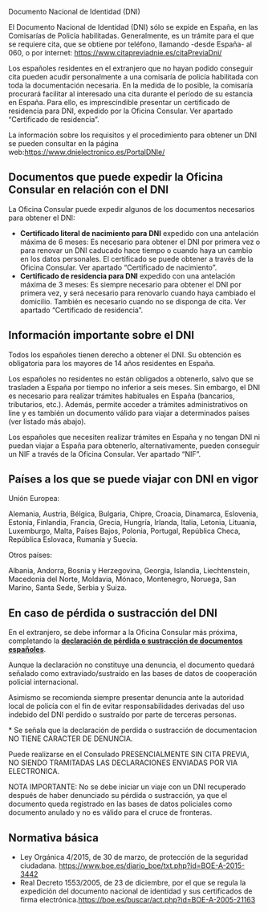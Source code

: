  Documento Nacional de Identidad (DNI)

  El Documento Nacional de Identidad (DNI) sólo se expide en España, en las Comisarías de Policía habilitadas. Generalmente, es un trámite para el que se requiere cita, que se obtiene por teléfono, llamando -desde España- al 060, o por internet: <https://www.citapreviadnie.es/citaPreviaDni/>

 Los españoles residentes en el extranjero que no hayan podido conseguir cita pueden acudir personalmente a una comisaría de policía habilitada con toda la documentación necesaria. En la medida de lo posible, la comisaría procurará facilitar al interesado una cita durante el período de su estancia en España. Para ello, es imprescindible presentar un certificado de residencia para DNI, expedido por la Oficina Consular. Ver apartado “Certificado de residencia”.

 La información sobre los requisitos y el procedimiento para obtener un DNI se pueden consultar en la página web:<https://www.dnielectronico.es/PortalDNIe/>

 Documentos que puede expedir la Oficina Consular en relación con el DNI
-----------------------------------------------------------------------

 La Oficina Consular puede expedir algunos de los documentos necesarios para obtener el DNI:

 * **Certificado literal de nacimiento para DNI** expedido con una antelación máxima de 6 meses: Es necesario para obtener el DNI por primera vez o para renovar un DNI caducado hace tiempo o cuando haya un cambio en los datos personales. El certificado se puede obtener a través de la Oficina Consular. Ver apartado “Certificado de nacimiento”.
* **Certificado de residencia para DNI** expedido con una antelación máxima de 3 meses: Es siempre necesario para obtener el DNI por primera vez, y será necesario para renovarlo cuando haya cambiado el domicilio. También es necesario cuando no se disponga de cita. Ver apartado “Certificado de residencia”.

 Información importante sobre el DNI
-----------------------------------

 Todos los españoles tienen derecho a obtener el DNI. Su obtención es obligatoria para los mayores de 14 años residentes en España. 

 Los españoles no residentes no están obligados a obtenerlo, salvo que se trasladen a España por tiempo no inferior a seis meses. Sin embargo, el DNI es necesario para realizar trámites habituales en España (bancarios, tributarios, etc.). Además, permite acceder a trámites administrativos on line y es también un documento válido para viajar a determinados países (ver listado más abajo). 

 Los españoles que necesiten realizar trámites en España y no tengan DNI ni puedan viajar a España para obtenerlo, alternativamente, pueden conseguir un NIF a través de la Oficina Consular. Ver apartado “NIF”. 

 Países a los que se puede viajar con DNI en vigor
-------------------------------------------------

 Unión Europea:

 Alemania, Austria, Bélgica, Bulgaria, Chipre, Croacia, Dinamarca, Eslovenia, Estonia, Finlandia, Francia, Grecia, Hungría, Irlanda, Italia, Letonia, Lituania, Luxemburgo, Malta, Países Bajos, Polonia, Portugal, República Checa, República Eslovaca, Rumanía y Suecia.

 Otros países:

 Albania, Andorra, Bosnia y Herzegovina, Georgia, Islandia, Liechtenstein, Macedonia del Norte, Moldavia, Mónaco, Montenegro, Noruega, San Marino, Santa Sede, Serbia y Suiza.

 En caso de pérdida o sustracción del DNI
----------------------------------------

 En el extranjero, se debe informar a la Oficina Consular más próxima, completando la **[declaración de pérdida o sustracción de documentos españoles](https://www.exteriores.gob.es/Documents/DocumentosSC/Pasaportes%20y%20otros%20documentos/DeclaracionPerdida.pdf)**. 

 Aunque la declaración no constituye una denuncia, el documento quedará señalado como extraviado/sustraído en las bases de datos de cooperación policial internacional.

 Asimismo se recomienda siempre presentar denuncia ante la autoridad local de policía con el fin de evitar responsabilidades derivadas del uso indebido del DNI perdido o sustraído por parte de terceras personas.

 \* Se señala que la declaración de perdida o sustracción de documentacion NO TIENE CARACTER DE DENUNCIA.

Puede realizarse en el Consulado PRESENCIALMENTE SIN CITA PREVIA, NO SIENDO TRAMITADAS LAS DECLARACIONES ENVIADAS POR VIA ELECTRONICA.

 NOTA IMPORTANTE: No se debe iniciar un viaje con un DNI recuperado después de haber denunciado su pérdida o sustracción, ya que el documento queda registrado en las bases de datos policiales como documento anulado y no es válido para el cruce de fronteras.

 Normativa básica
----------------

 * Ley Orgánica 4/2015, de 30 de marzo, de protección de la seguridad ciudadana. <https://www.boe.es/diario_boe/txt.php?id=BOE-A-2015-3442>
* Real Decreto 1553/2005, de 23 de diciembre, por el que se regula la expedición del documento nacional de identidad y sus certificados de firma electrónica.<https://boe.es/buscar/act.php?id=BOE-A-2005-21163>

  